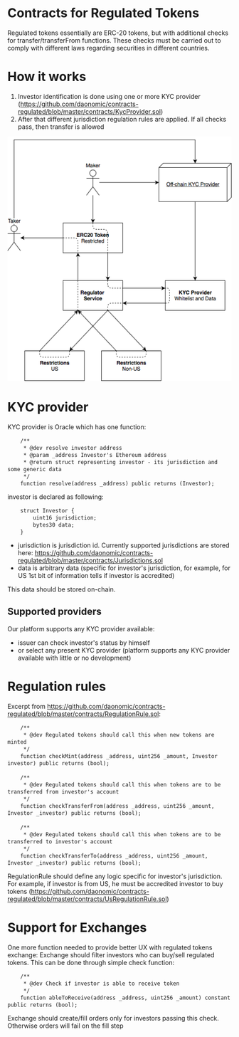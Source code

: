 # Contracts for Regulated Tokens 

Regulated tokens essentially are ERC-20 tokens, but with additional checks for transfer/transferFrom functions.
These checks must be carried out to comply with different laws regarding securities in different countries.

# How it works

1. Investor identification is done using one or more KYC provider (https://github.com/daonomic/contracts-regulated/blob/master/contracts/KycProvider.sol)
2. After that different jurisdiction regulation rules are applied. If all checks pass, then transfer is allowed

![contracts](https://raw.githubusercontent.com/0v1se/draw/master/restricted.png)

# KYC provider

KYC provider is Oracle which has one function:

```solidity
    /**
     * @dev resolve investor address
     * @param _address Investor's Ethereum address
     * @return struct representing investor - its jurisdiction and some generic data
     */
    function resolve(address _address) public returns (Investor);
```

investor is declared as following:
```solidity
    struct Investor {
        uint16 jurisdiction;
        bytes30 data;
    }
```

- jurisdiction is jurisdiction id. Currently supported jurisdictions are stored here: https://github.com/daonomic/contracts-regulated/blob/master/contracts/Jurisdictions.sol
- data is arbitrary data (specific for investor's jurisdiction, for example, for US 1st bit of information tells if investor is accredited)

This data should be stored on-chain. 

## Supported providers
Our platform supports any KYC provider available:
- issuer can check investor's status by himself
- or select any present KYC provider (platform supports any KYC provider available with little or no development)

# Regulation rules

Excerpt from https://github.com/daonomic/contracts-regulated/blob/master/contracts/RegulationRule.sol:
```solidity
    /**
     * @dev Regulated tokens should call this when new tokens are minted
     */
    function checkMint(address _address, uint256 _amount, Investor investor) public returns (bool);

    /**
     * @dev Regulated tokens should call this when tokens are to be transferred from investor's account
     */
    function checkTransferFrom(address _address, uint256 _amount, Investor _investor) public returns (bool);

    /**
     * @dev Regulated tokens should call this when tokens are to be transferred to investor's account
     */
    function checkTransferTo(address _address, uint256 _amount, Investor _investor) public returns (bool);
```

RegulationRule should define any logic specific for investor's jurisdiction. For example, if investor is from US, he must be accredited investor to buy tokens
(https://github.com/daonomic/contracts-regulated/blob/master/contracts/UsRegulationRule.sol)

# Support for Exchanges

One more function needed to provide better UX with regulated tokens exchange: Exchange should filter investors who can buy/sell regulated tokens. This can be done through simple check function:

```solidity
    /**
     * @dev Check if investor is able to receive token
     */
    function ableToReceive(address _address, uint256 _amount) constant public returns (bool);
```

Exchange should create/fill orders only for investors passing this check. Otherwise orders will fail on the fill step
